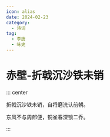 ```yaml
---
icon: alias
date: 2024-02-23
category:
  - 诗词
tag:
  - 李唐
  - 咏史
---
```


# 赤壁-折戟沉沙铁未销

<!-- more -->


::: center 

折戟沉沙铁未销，自将磨洗认前朝。

东风不与周郎便，铜雀春深锁二乔。

:::